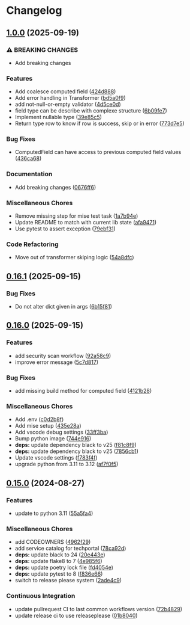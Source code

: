 # Changelog

## [1.0.0](https://github.com/ZeroGachis/magicparse/compare/0.16.1...1.0.0) (2025-09-19)


### ⚠ BREAKING CHANGES

* Add breaking changes

### Features

* Add coalesce computed field ([424d888](https://github.com/ZeroGachis/magicparse/commit/424d888189c406f316558b9af0216c24bb180a2c))
* Add error handling in Transformer ([bd5a0f9](https://github.com/ZeroGachis/magicparse/commit/bd5a0f99419811926a022c83969dbf998e54d044))
* add not-null-or-empty validator ([4d5ce0d](https://github.com/ZeroGachis/magicparse/commit/4d5ce0d9e8160eeeac56ef4709a4ae6227bdda8e))
* field type can be describe with complexe structure ([6b09fe7](https://github.com/ZeroGachis/magicparse/commit/6b09fe71f4ac2b2fa5a8ebce47da953287de850b))
* Implement nullable type ([39e85c5](https://github.com/ZeroGachis/magicparse/commit/39e85c5fd82c54834798ac06302452de224aed6b))
* Return type row to know if row is success, skip or in error ([773d7e5](https://github.com/ZeroGachis/magicparse/commit/773d7e5e4572ebc958fc8865d1b6e431325b7f18))


### Bug Fixes

* ComputedField can have access to previous computed field values ([436ca68](https://github.com/ZeroGachis/magicparse/commit/436ca68c2e361c62ce78408b9b69030c65bd7e2c))


### Documentation

* Add breaking changes ([0676ff6](https://github.com/ZeroGachis/magicparse/commit/0676ff617660744f26145d55a49ce9385ad6ee35))


### Miscellaneous Chores

* Remove missing step for mise test task ([1a7b94e](https://github.com/ZeroGachis/magicparse/commit/1a7b94e741d235e991757cea57552f0d18ed527e))
* Update README to match with current lib state ([afa9471](https://github.com/ZeroGachis/magicparse/commit/afa9471c87ea7596887fd5f6df37dd72379de1db))
* Use pytest to assert exception ([79ebf31](https://github.com/ZeroGachis/magicparse/commit/79ebf3104be2d31f3087bc494da237b8478d12c7))


### Code Refactoring

* Move out of transformer skiping logic ([54a8dfc](https://github.com/ZeroGachis/magicparse/commit/54a8dfcf3dc8504539c86e7d148417776c024c33))

## [0.16.1](https://github.com/ZeroGachis/magicparse/compare/0.16.0...0.16.1) (2025-09-15)


### Bug Fixes

* Do not alter dict given in args ([6b15f81](https://github.com/ZeroGachis/magicparse/commit/6b15f811c49aa73cf91cda5f9d1fb8456d112cf9))

## [0.16.0](https://github.com/ZeroGachis/magicparse/compare/0.15.0...0.16.0) (2025-09-15)


### Features

* add security scan workflow ([92a58c9](https://github.com/ZeroGachis/magicparse/commit/92a58c9705c9aa0b8cc6364c0537eabe7ea8ac85))
* improve error message ([5c7d817](https://github.com/ZeroGachis/magicparse/commit/5c7d81700e35cda3b5fa0d90024844072cb6af19))


### Bug Fixes

* add missing build method for computed field ([4121b28](https://github.com/ZeroGachis/magicparse/commit/4121b289f22927ba3882697f25df20f45ac9155d))


### Miscellaneous Chores

* Add .env ([c0d2b8f](https://github.com/ZeroGachis/magicparse/commit/c0d2b8fb781098117b1e29c1df56bc163b01babb))
* Add mise setup ([435e28a](https://github.com/ZeroGachis/magicparse/commit/435e28aef039d79ce8ab55ad042ebf8658d70fa5))
* Add vscode debug settings ([33ff3ba](https://github.com/ZeroGachis/magicparse/commit/33ff3baa1442292aadd77ecc72a7f805a7b15ee2))
* Bump python image ([744e916](https://github.com/ZeroGachis/magicparse/commit/744e916ae24902b8f710237087c99902f4e4d04e))
* **deps:** update dependency black to v25 ([f81c8f9](https://github.com/ZeroGachis/magicparse/commit/f81c8f9de0d2f8a6784c6ff5aaa4069e67ce0f49))
* **deps:** update dependency black to v25 ([7856cb1](https://github.com/ZeroGachis/magicparse/commit/7856cb14d8cfb8a71c32aebbafebc7bb02ff8d94))
* Update vscode settings ([f783f4f](https://github.com/ZeroGachis/magicparse/commit/f783f4f21ddbebd7d6ec8bd5428eee19dbc9c6b9))
* upgrade python from 3.11 to 3.12 ([af7f0f5](https://github.com/ZeroGachis/magicparse/commit/af7f0f5d004b5f87d2293350acc5bd97b331b103))

## [0.15.0](https://github.com/ZeroGachis/magicparse/compare/0.14.0...0.15.0) (2024-08-27)


### Features

* update to python 3.11 ([55a5fa4](https://github.com/ZeroGachis/magicparse/commit/55a5fa4f8c9d2df176eeaeeae6f0bb3e27eec0b4))


### Miscellaneous Chores

* add CODEOWNERS ([4962f29](https://github.com/ZeroGachis/magicparse/commit/4962f29abd40bda61d74fd972c66f801fc3051be))
* add service catalog for techportal ([78ca92d](https://github.com/ZeroGachis/magicparse/commit/78ca92d50f904b7220bd31863bfdbeb804ae44ee))
* **deps:** update black to 24 ([20e443e](https://github.com/ZeroGachis/magicparse/commit/20e443e6b458a9c39ba1154c7ba29b9f029ce15d))
* **deps:** update flake8 to 7 ([4e985f6](https://github.com/ZeroGachis/magicparse/commit/4e985f645ec1c0238cc546ef493cd54ced7aa999))
* **deps:** update poetry lock file ([fd4054e](https://github.com/ZeroGachis/magicparse/commit/fd4054e97baf3e1132a15d440f3925daaf5698aa))
* **deps:** update pytest to 8 ([f836e66](https://github.com/ZeroGachis/magicparse/commit/f836e66c985eb59ce9da455e749ee1eaaaef303c))
* switch to release please system ([2ade4c9](https://github.com/ZeroGachis/magicparse/commit/2ade4c9b9ef81d0509984a54135ed8807f52642f))


### Continuous Integration

* update pullrequest CI to last common workflows version ([72b4829](https://github.com/ZeroGachis/magicparse/commit/72b48292f1767f3891e8d88feb73a202f1f52c90))
* update release ci to use releaseplease ([01b8040](https://github.com/ZeroGachis/magicparse/commit/01b80407cbdf71a4bef70befb1fe939af6511ad0))
